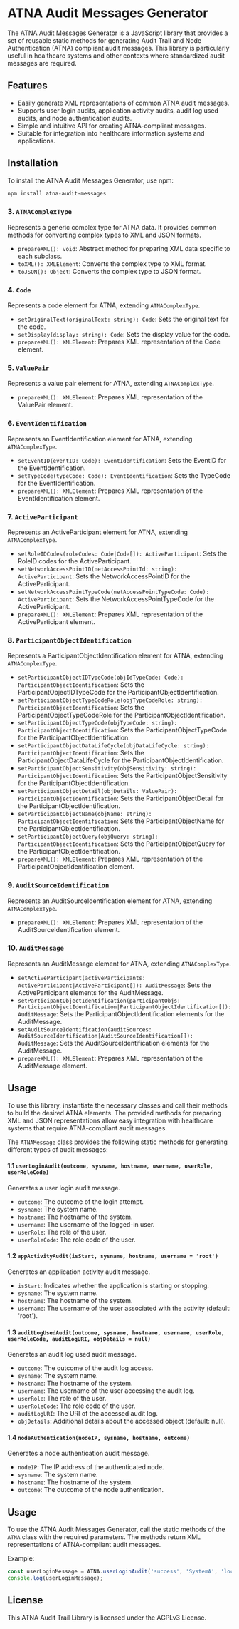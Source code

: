 # ATNA Audit Messages Generator

The ATNA Audit Messages Generator is a JavaScript library that provides a set of reusable static methods for generating Audit Trail and Node Authentication (ATNA) compliant audit messages. This library is particularly useful in healthcare systems and other contexts where standardized audit messages are required.

## Features

- Easily generate XML representations of common ATNA audit messages.
- Supports user login audits, application activity audits, audit log used audits, and node authentication audits.
- Simple and intuitive API for creating ATNA-compliant messages.
- Suitable for integration into healthcare information systems and applications.

## Installation

To install the ATNA Audit Messages Generator, use npm:

```bash
npm install atna-audit-messages
```

### 3. `ATNAComplexType`

Represents a generic complex type for ATNA data. It provides common methods for converting complex types to XML and JSON formats.

- `prepareXML(): void`: Abstract method for preparing XML data specific to each subclass.
- `toXML(): XMLElement`: Converts the complex type to XML format.
- `toJSON(): Object`: Converts the complex type to JSON format.

### 4. `Code`

Represents a code element for ATNA, extending `ATNAComplexType`.

- `setOriginalText(originalText: string): Code`: Sets the original text for the code.
- `setDisplay(display: string): Code`: Sets the display value for the code.
- `prepareXML(): XMLElement`: Prepares XML representation of the Code element.

### 5. `ValuePair`

Represents a value pair element for ATNA, extending `ATNAComplexType`.

- `prepareXML(): XMLElement`: Prepares XML representation of the ValuePair element.

### 6. `EventIdentification`

Represents an EventIdentification element for ATNA, extending `ATNAComplexType`.

- `setEventID(eventID: Code): EventIdentification`: Sets the EventID for the EventIdentification.
- `setTypeCode(typeCode: Code): EventIdentification`: Sets the TypeCode for the EventIdentification.
- `prepareXML(): XMLElement`: Prepares XML representation of the EventIdentification element.

### 7. `ActiveParticipant`

Represents an ActiveParticipant element for ATNA, extending `ATNAComplexType`.

- `setRoleIDCodes(roleCodes: Code|Code[]): ActiveParticipant`: Sets the RoleID codes for the ActiveParticipant.
- `setNetworkAccessPointID(netAccessPointId: string): ActiveParticipant`: Sets the NetworkAccessPointID for the ActiveParticipant.
- `setNetworkAccessPointTypeCode(netAccessPointTypeCode: Code): ActiveParticipant`: Sets the NetworkAccessPointTypeCode for the ActiveParticipant.
- `prepareXML(): XMLElement`: Prepares XML representation of the ActiveParticipant element.

### 8. `ParticipantObjectIdentification`

Represents a ParticipantObjectIdentification element for ATNA, extending `ATNAComplexType`.

- `setParticipantObjectIDTypeCode(objIdTypeCode: Code): ParticipantObjectIdentification`: Sets the ParticipantObjectIDTypeCode for the ParticipantObjectIdentification.
- `setParticipantObjectTypeCodeRole(objTypeCodeRole: string): ParticipantObjectIdentification`: Sets the ParticipantObjectTypeCodeRole for the ParticipantObjectIdentification.
- `setParticipantObjectTypeCode(objTypeCode: string): ParticipantObjectIdentification`: Sets the ParticipantObjectTypeCode for the ParticipantObjectIdentification.
- `setParticipantObjectDataLifeCycle(objDataLifeCycle: string): ParticipantObjectIdentification`: Sets the ParticipantObjectDataLifeCycle for the ParticipantObjectIdentification.
- `setParticipantObjectSensitivity(objSensitivity: string): ParticipantObjectIdentification`: Sets the ParticipantObjectSensitivity for the ParticipantObjectIdentification.
- `setParticipantObjectDetail(objDetails: ValuePair): ParticipantObjectIdentification`: Sets the ParticipantObjectDetail for the ParticipantObjectIdentification.
- `setParticipantObjectName(objName: string): ParticipantObjectIdentification`: Sets the ParticipantObjectName for the ParticipantObjectIdentification.
- `setParticipantObjectQuery(objQuery: string): ParticipantObjectIdentification`: Sets the ParticipantObjectQuery for the ParticipantObjectIdentification.
- `prepareXML(): XMLElement`: Prepares XML representation of the ParticipantObjectIdentification element.

### 9. `AuditSourceIdentification`

Represents an AuditSourceIdentification element for ATNA, extending `ATNAComplexType`.

- `prepareXML(): XMLElement`: Prepares XML representation of the AuditSourceIdentification element.

### 10. `AuditMessage`

Represents an AuditMessage element for ATNA, extending `ATNAComplexType`.

- `setActiveParticipant(activeParticipants: ActiveParticipant|ActiveParticipant[]): AuditMessage`: Sets the ActiveParticipant elements for the AuditMessage.
- `setParticipantObjectIdentification(participantObjs: ParticipantObjectIdentification|ParticipantObjectIdentification[]): AuditMessage`: Sets the ParticipantObjectIdentification elements for the AuditMessage.
- `setAuditSourceIdentification(auditSources: AuditSourceIdentification|AuditSourceIdentification[]): AuditMessage`: Sets the AuditSourceIdentification elements for the AuditMessage.
- `prepareXML(): XMLElement`: Prepares XML representation of the AuditMessage element.

## Usage

To use this library, instantiate the necessary classes and call their methods to build the desired ATNA elements. The provided methods for preparing XML and JSON representations allow easy integration with healthcare systems that require ATNA-compliant audit messages.

The `ATNAMessage` class provides the following static methods for generating different types of audit messages:

#### 1.1 `userLoginAudit(outcome, sysname, hostname, username, userRole, userRoleCode)`

Generates a user login audit message.

- `outcome`: The outcome of the login attempt.
- `sysname`: The system name.
- `hostname`: The hostname of the system.
- `username`: The username of the logged-in user.
- `userRole`: The role of the user.
- `userRoleCode`: The role code of the user.

#### 1.2 `appActivityAudit(isStart, sysname, hostname, username = 'root')`

Generates an application activity audit message.

- `isStart`: Indicates whether the application is starting or stopping.
- `sysname`: The system name.
- `hostname`: The hostname of the system.
- `username`: The username of the user associated with the activity (default: 'root').

#### 1.3 `auditLogUsedAudit(outcome, sysname, hostname, username, userRole, userRoleCode, auditLogURI, objDetails = null)`

Generates an audit log used audit message.

- `outcome`: The outcome of the audit log access.
- `sysname`: The system name.
- `hostname`: The hostname of the system.
- `username`: The username of the user accessing the audit log.
- `userRole`: The role of the user.
- `userRoleCode`: The role code of the user.
- `auditLogURI`: The URI of the accessed audit log.
- `objDetails`: Additional details about the accessed object (default: null).

#### 1.4 `nodeAuthentication(nodeIP, sysname, hostname, outcome)`

Generates a node authentication audit message.

- `nodeIP`: The IP address of the authenticated node.
- `sysname`: The system name.
- `hostname`: The hostname of the system.
- `outcome`: The outcome of the node authentication.

## Usage

To use the ATNA Audit Messages Generator, call the static methods of the `ATNA` class with the required parameters. The methods return XML representations of ATNA-compliant audit messages.

Example:

```javascript
const userLoginMessage = ATNA.userLoginAudit('success', 'SystemA', 'localhost', 'user1', 'Administrator', 'ADMIN_ROLE');
console.log(userLoginMessage);
```

## License

This ATNA Audit Trail Library is licensed under the AGPLv3 License.